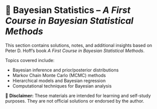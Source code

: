 # 📌 Bayesian Statistics – *A First Course in Bayesian Statistical Methods*  
This section contains solutions, notes, and additional insights based on Peter D. Hoff’s book *A First Course in Bayesian Statistical Methods*.  

Topics covered include:  
- Bayesian inference and prior/posterior distributions  
- Markov Chain Monte Carlo (MCMC) methods  
- Hierarchical models and Bayesian regression  
- Computational techniques for Bayesian analysis  

📌 **Disclaimer:** These materials are intended for learning and self-study purposes. They are not official solutions or endorsed by the author.
